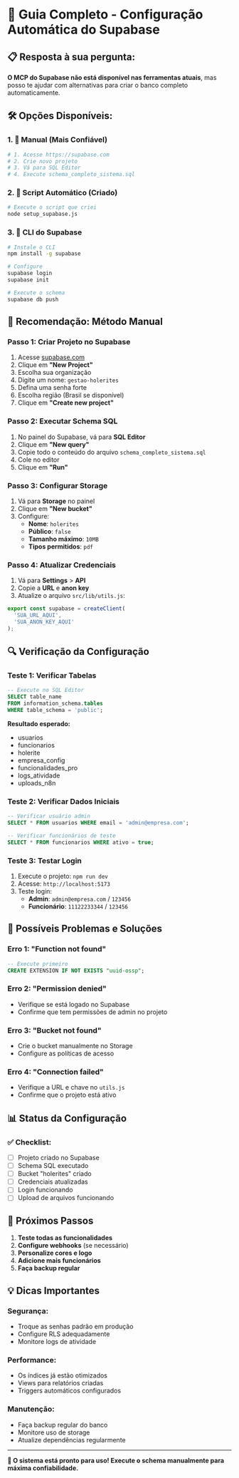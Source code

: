 # 🚀 Guia Completo - Configuração Automática do Supabase

## 📋 Resposta à sua pergunta:

**O MCP do Supabase não está disponível nas ferramentas atuais**, mas posso te ajudar com alternativas para criar o banco completo automaticamente.

## 🛠️ Opções Disponíveis:

### **1. 📝 Manual (Mais Confiável)**
```bash
# 1. Acesse https://supabase.com
# 2. Crie novo projeto
# 3. Vá para SQL Editor
# 4. Execute schema_completo_sistema.sql
```

### **2. 🤖 Script Automático (Criado)**
```bash
# Execute o script que criei
node setup_supabase.js
```

### **3. 🔧 CLI do Supabase**
```bash
# Instale o CLI
npm install -g supabase

# Configure
supabase login
supabase init

# Execute o schema
supabase db push
```

## 🎯 **Recomendação: Método Manual**

### **Passo 1: Criar Projeto no Supabase**
1. Acesse [supabase.com](https://supabase.com)
2. Clique em **"New Project"**
3. Escolha sua organização
4. Digite um nome: `gestao-holerites`
5. Defina uma senha forte
6. Escolha região (Brasil se disponível)
7. Clique em **"Create new project"**

### **Passo 2: Executar Schema SQL**
1. No painel do Supabase, vá para **SQL Editor**
2. Clique em **"New query"**
3. Copie todo o conteúdo do arquivo `schema_completo_sistema.sql`
4. Cole no editor
5. Clique em **"Run"**

### **Passo 3: Configurar Storage**
1. Vá para **Storage** no painel
2. Clique em **"New bucket"**
3. Configure:
   - **Nome**: `holerites`
   - **Público**: `false`
   - **Tamanho máximo**: `10MB`
   - **Tipos permitidos**: `pdf`

### **Passo 4: Atualizar Credenciais**
1. Vá para **Settings** > **API**
2. Copie a **URL** e **anon key**
3. Atualize o arquivo `src/lib/utils.js`:

```javascript
export const supabase = createClient(
  'SUA_URL_AQUI',
  'SUA_ANON_KEY_AQUI'
);
```

## 🔍 **Verificação da Configuração**

### **Teste 1: Verificar Tabelas**
```sql
-- Execute no SQL Editor
SELECT table_name 
FROM information_schema.tables 
WHERE table_schema = 'public';
```

**Resultado esperado:**
- usuarios
- funcionarios
- holerite
- empresa_config
- funcionalidades_pro
- logs_atividade
- uploads_n8n

### **Teste 2: Verificar Dados Iniciais**
```sql
-- Verificar usuário admin
SELECT * FROM usuarios WHERE email = 'admin@empresa.com';

-- Verificar funcionários de teste
SELECT * FROM funcionarios WHERE ativo = true;
```

### **Teste 3: Testar Login**
1. Execute o projeto: `npm run dev`
2. Acesse: `http://localhost:5173`
3. Teste login:
   - **Admin**: `admin@empresa.com` / `123456`
   - **Funcionário**: `11122233344` / `123456`

## 🚨 **Possíveis Problemas e Soluções**

### **Erro 1: "Function not found"**
```sql
-- Execute primeiro
CREATE EXTENSION IF NOT EXISTS "uuid-ossp";
```

### **Erro 2: "Permission denied"**
- Verifique se está logado no Supabase
- Confirme que tem permissões de admin no projeto

### **Erro 3: "Bucket not found"**
- Crie o bucket manualmente no Storage
- Configure as políticas de acesso

### **Erro 4: "Connection failed"**
- Verifique a URL e chave no `utils.js`
- Confirme que o projeto está ativo

## 📊 **Status da Configuração**

### **✅ Checklist:**
- [ ] Projeto criado no Supabase
- [ ] Schema SQL executado
- [ ] Bucket "holerites" criado
- [ ] Credenciais atualizadas
- [ ] Login funcionando
- [ ] Upload de arquivos funcionando

## 🎉 **Próximos Passos**

1. **Teste todas as funcionalidades**
2. **Configure webhooks** (se necessário)
3. **Personalize cores e logo**
4. **Adicione mais funcionários**
5. **Faça backup regular**

## 💡 **Dicas Importantes**

### **Segurança:**
- Troque as senhas padrão em produção
- Configure RLS adequadamente
- Monitore logs de atividade

### **Performance:**
- Os índices já estão otimizados
- Views para relatórios criadas
- Triggers automáticos configurados

### **Manutenção:**
- Faça backup regular do banco
- Monitore uso de storage
- Atualize dependências regularmente

---

**🎯 O sistema está pronto para uso! Execute o schema manualmente para máxima confiabilidade.** 